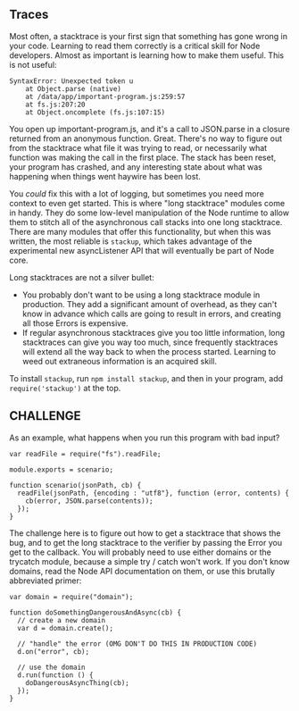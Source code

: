 ## Traces

Most often, a stacktrace is your first sign that something has gone
wrong in your code. Learning to read them correctly is a critical
skill for Node developers. Almost as important is learning how to make
them useful. This is not useful:

    SyntaxError: Unexpected token u
        at Object.parse (native)
        at /data/app/important-program.js:259:57
        at fs.js:207:20
        at Object.oncomplete (fs.js:107:15)

You open up important-program.js, and it's a call to JSON.parse in a
closure returned from an anonymous function. Great. There's no way to
figure out from the stacktrace what file it was trying to read, or
necessarily what function was making the call in the first place. The
stack has been reset, your program has crashed, and any interesting
state about what was happening when things went haywire has been lost.

You *could* fix this with a lot of logging, but sometimes you need more
context to even get started. This is where "long stacktrace" modules
come in handy. They do some low-level manipulation of the Node runtime
to allow them to stitch all of the asynchronous call stacks into one
long stacktrace. There are many modules that offer this functionality,
but when this was written, the most reliable is `stackup`, which takes
advantage of the experimental new asyncListener API that will eventually
be part of Node core.

Long stacktraces are not a silver bullet:

 * You probably don't want to be using a long stacktrace module in
   production. They add a significant amount of overhead, as they
   can't know in advance which calls are going to result in errors,
   and creating all those Errors is expensive.
 * If regular asynchronous stacktraces give you too little
   information, long stacktraces can give you way too much, since
   frequently stacktraces will extend all the way back to when the
   process started. Learning to weed out extraneous information is an
   acquired skill.

To install `stackup`, run `npm install stackup`, and then in your
program, add `require('stackup')` at the top.

## CHALLENGE

As an example, what happens when you run this program with bad input?

    var readFile = require("fs").readFile;

    module.exports = scenario;

    function scenario(jsonPath, cb) {
      readFile(jsonPath, {encoding : "utf8"}, function (error, contents) {
        cb(error, JSON.parse(contents));
      });
    }

The challenge here is to figure out how to get a stacktrace that shows
the bug, and to get the long stacktrace to the verifier by passing the
Error you get to the callback. You will probably need to use either
domains or the trycatch module, because a simple try / catch won't
work. If you don't know domains, read the Node API documentation on
them, or use this brutally abbreviated primer:

    var domain = require("domain");

    function doSomethingDangerousAndAsync(cb) {
      // create a new domain
      var d = domain.create();

      // "handle" the error (OMG DON'T DO THIS IN PRODUCTION CODE)
      d.on("error", cb);

      // use the domain
      d.run(function () {
        doDangerousAsyncThing(cb);
      });
    }
